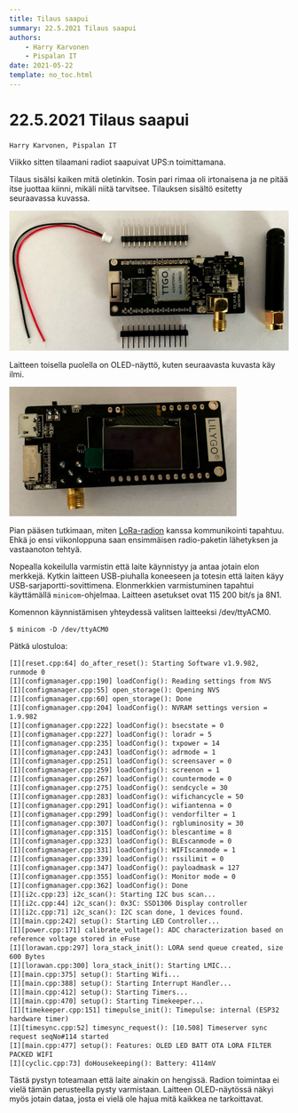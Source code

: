 ```yaml
---
title: Tilaus saapui
summary: 22.5.2021 Tilaus saapui
authors:
    - Harry Karvonen
    - Pispalan IT
date: 2021-05-22
template: no_toc.html
---
```

# 22.5.2021 Tilaus saapui
`Harry Karvonen, Pispalan IT`

Viikko sitten tilaamani radiot saapuivat UPS:n toimittamana.

Tilaus sisälsi kaiken mitä oletinkin. Tosin pari rimaa oli irtonaisena ja ne
pitää itse juottaa kiinni, mikäli niitä tarvitsee. Tilauksen sisältö esitetty
seuraavassa kuvassa.

![Tilauksen sisältö](tilauksen_sisalto.jpg)

Laitteen toisella puolella on OLED-näyttö, kuten seuraavasta kuvasta käy ilmi.

![Laitteen toinen puoli](laitteen_toinen_puoli.jpg)


Pian pääsen tutkimaan, miten [LoRa-radion](https://en.wikipedia.org/wiki/LoRa)
kanssa kommunikointi tapahtuu. Ehkä jo ensi viikonloppuna saan ensimmäisen
radio-paketin lähetyksen ja vastaanoton tehtyä.

Nopealla kokeilulla varmistin että laite käynnistyy ja antaa jotain elon
merkkejä. Kytkin laitteen USB-piuhalla koneeseen ja totesin että laiten käyy
USB-sarjaportti-sovittimena. Elonmerkkien varmistuminen tapahtui käyttämällä
`minicom`-ohjelmaa. Laitteen asetukset ovat 115 200 bit/s ja 8N1.

Komennon käynnistämisen yhteydessä valitsen laitteeksi /dev/ttyACM0.

```
$ minicom -D /dev/ttyACM0
```

Pätkä ulostuloa:
```
[I][reset.cpp:64] do_after_reset(): Starting Software v1.9.982, runmode 0
[I][configmanager.cpp:190] loadConfig(): Reading settings from NVS
[I][configmanager.cpp:55] open_storage(): Opening NVS
[I][configmanager.cpp:60] open_storage(): Done
[I][configmanager.cpp:204] loadConfig(): NVRAM settings version = 1.9.982
[I][configmanager.cpp:222] loadConfig(): bsecstate = 0
[I][configmanager.cpp:227] loadConfig(): loradr = 5
[I][configmanager.cpp:235] loadConfig(): txpower = 14
[I][configmanager.cpp:243] loadConfig(): adrmode = 1
[I][configmanager.cpp:251] loadConfig(): screensaver = 0
[I][configmanager.cpp:259] loadConfig(): screenon = 1
[I][configmanager.cpp:267] loadConfig(): countermode = 0
[I][configmanager.cpp:275] loadConfig(): sendcycle = 30
[I][configmanager.cpp:283] loadConfig(): wifichancycle = 50
[I][configmanager.cpp:291] loadConfig(): wifiantenna = 0
[I][configmanager.cpp:299] loadConfig(): vendorfilter = 1
[I][configmanager.cpp:307] loadConfig(): rgbluminosity = 30
[I][configmanager.cpp:315] loadConfig(): blescantime = 8
[I][configmanager.cpp:323] loadConfig(): BLEscanmode = 0
[I][configmanager.cpp:331] loadConfig(): WIFIscanmode = 1
[I][configmanager.cpp:339] loadConfig(): rssilimit = 0
[I][configmanager.cpp:347] loadConfig(): payloadmask = 127
[I][configmanager.cpp:355] loadConfig(): Monitor mode = 0
[I][configmanager.cpp:362] loadConfig(): Done
[I][i2c.cpp:23] i2c_scan(): Starting I2C bus scan...
[I][i2c.cpp:44] i2c_scan(): 0x3C: SSD1306 Display controller
[I][i2c.cpp:71] i2c_scan(): I2C scan done, 1 devices found.
[I][main.cpp:242] setup(): Starting LED Controller...
[I][power.cpp:171] calibrate_voltage(): ADC characterization based on reference voltage stored in eFuse
[I][lorawan.cpp:297] lora_stack_init(): LORA send queue created, size 600 Bytes
[I][lorawan.cpp:300] lora_stack_init(): Starting LMIC...
[I][main.cpp:375] setup(): Starting Wifi...
[I][main.cpp:388] setup(): Starting Interrupt Handler...
[I][main.cpp:412] setup(): Starting Timers...
[I][main.cpp:470] setup(): Starting Timekeeper...
[I][timekeeper.cpp:151] timepulse_init(): Timepulse: internal (ESP32 hardware timer)
[I][timesync.cpp:52] timesync_request(): [10.508] Timeserver sync request seqNo#114 started
[I][main.cpp:477] setup(): Features: OLED LED BATT OTA LORA FILTER PACKED WIFI
[I][cyclic.cpp:73] doHousekeeping(): Battery: 4114mV
```

Tästä pystyn toteamaan että laite ainakin on hengissä. Radion toimintaa ei
vielä tämän perusteella pysty varmistaan. Laitteen OLED-näytössä näkyi myös
jotain dataa, josta ei vielä ole hajua mitä kaikkea ne tarkoittavat.
